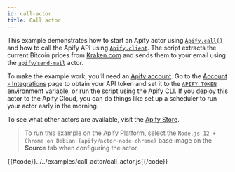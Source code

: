```yaml
---
id: call-actor
title: Call actor
---
```


 This example demonstrates how to start an Apify actor using
[`Apify.call()`](/docs/api/apify#call) and how to call the Apify API using
[`Apify.client`](/docs/api/apify#client).
The script extracts the current Bitcoin prices from [Kraken.com](https://www.kraken.com/)
 and sends them to your email using the [`apify/send-mail`](https://apify.com/apify/send-mail) actor.

 To make the example work, you'll need an [Apify account](https://my.apify.com/).
 Go to the [Account - Integrations](https://my.apify.com/account#/integrations) page to obtain your API token
 and set it to the [`APIFY_TOKEN`](/docs/guides/environment-variables#APIFY_TOKEN) environment variable, or run the script using the Apify CLI. If you deploy this actor to the Apify Cloud, you can do things like set up a scheduler to run your actor early in the morning.
 
 To see what other actors are available, visit the [Apify Store](https://apify.com/store).
 
 > To run this example on the Apify Platform, select the `Node.js 12 + Chrome on Debian (apify/actor-node-chrome)` 
 >base image on the **Source** tab when configuring the actor.


{{#code}}../../examples/call_actor/call_actor.js{{/code}}
